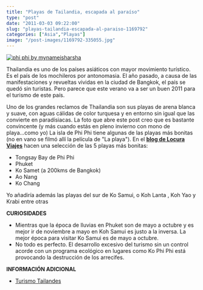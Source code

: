 ```yaml
---
title: "Playas de Tailandia, escapada al paraíso"
type: "post"
date: "2011-03-03 09:22:00"
slug: "playas-tailandia-escapada-al-paraiso-1169792"
categories: ["Asia","Playas"]
image: "/post-images/1169792-335055.jpg"
---
```


 [ ![phi phi by mynameisharsha](/post-images/1169792-335055.jpg "phi phi by mynameisharsha")](http://www.flickr.com/photos/mynameisharsha/4345763438/sizes/z/in/photostream/)

 Thailandia es uno de los países asiáticos con mayor movimiento turístico. Es el país de los mochileros por antonomasia. El año pasado, a causa de las manifestaciones y revueltas vividas en la ciudad de Bangkok, el país se quedó sin turistas. Pero parece que este verano va a ser un buen 2011 para el turismo de este país.

 [](/wp-content/uploads/2011/03/1169792-335057.jpg)

 Uno de los grandes reclamos de Thailandia son sus playas de arena blanca y suave, con aguas cálidas de color turquesa y en entorno sin igual que las convierte en paradísiacas. La foto que abre este post creo que es bastante convincente (y más cuando estás en pleno invierno con mono de playa...como yo) La isla de Phi Phi tiene algunas de las playas más bonitas (no en vano se filmó allí la película de "La playa"). En el **[ blog de Locura Viajes](http://locuraviajes.com/blog/las-mejores-playas-de-tailandia/)** hacen una selección de las 5 playas más bonitas:

- Tongsay Bay de Phi Phi
- Phuket
- Ko Samet (a 200kms de Bangkok)
- Ao Nang
- Ko Chang

 Yo añadiría además las playas del sur de Ko Samui, o Koh Lanta , Koh Yao y Krabi entre otras

 **CURIOSIDADES**

- Mientras que la época de lluvias en Phuket son de mayo a octubre y es mejor ir de noviembre a mayo en Koh Samui es justo a la inversa. La mejor época para visitar Ko Samui es de mayo a octubre.
- No todo es perfecto. El desarrollo excesivo del turismo sin un control acorde con un programa ecológico en lugares como Ko Phi Phi está provocando la destrucción de los arrecifes.

 **INFORMACIÓN ADICIONAL**

- [ Turismo Tailandes](http://www.turismotailandes.com/turismotailandes2009/0_index.html)